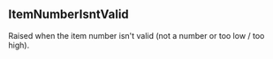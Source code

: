 ## ItemNumberIsntValid

Raised when the item number isn't valid (not a number or too low / too high).
